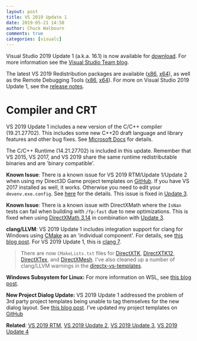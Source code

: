 ```yaml
---
layout: post
title: VS 2019 Update 1
date: 2019-05-21 14:50
author: Chuck Walbourn
comments: true
categories: [visualc]
---
```


Visual Studio 2019 Update 1 (a.k.a. 16.1) is now available for [download](https://visualstudio.microsoft.com/downloads/). For more information see the [Visual Studio Team blog](https://devblogs.microsoft.com/visualstudio/visual-studio-2019-version-16-1-generally-available-and-16-2-preview-1/).
<!--more-->

The latest VS 2019 Redistribution packages are available ([x86](https://aka.ms/vs/16/release/VC_redist.x86.exe), [x64](https://aka.ms/vs/16/release/VC_redist.x64.exe)), as well as the Remote Debugging Tools ([x86](https://aka.ms/vs/16/release/RemoteTools.x86ret.enu.exe), [x64](https://aka.ms/vs/16/release/RemoteTools.amd64ret.enu.exe)). For more on Visual Studio 2019 Update 1, see the [release notes](https://docs.microsoft.com/en-us/visualstudio/releases/2019/release-notes#16.1.0).

<h1>Compiler and CRT</h1>

VS 2019 Update 1 includes a new version of the C/C++ compiler (19.21.27702). This includes some new C++20 draft language and library features and other bug fixes. See [Microsoft Docs](https://docs.microsoft.com/en-us/cpp/overview/cpp-conformance-improvements?view=vs-2019#improvements_161) for details.

The C/C++ Runtime (14.21.27702) is included in this update. Remember that VS 2015, VS 2017, and VS 2019 share the same runtime redistributable binaries and are 'binary compatible'.

<strong>Known Issue</strong>: There is a known issue for VS 2019 RTM/Update 1/Update 2 when using my Direct3D Game project templates on [GitHub](https://github.com/walbourn/directx-vs-templates/releases). If you have VS 2017 installed as well, it works. Otherwise you need to edit your ``devenv.exe.config``. See [here](https://developercommunity.visualstudio.com/content/problem/572125/visual-studio-2019-doesnt-handle-14000-assembly-re.html) for the details. This issue is fixed in [Update 3](https://walbourn.github.io/vs-2019-update-3/).

<strong>Known Issue</strong>: There is a known issue with DirectXMath where the <code>IsNan</code> tests can fail when building with <code>/fp:fast</code> due to new optimizations. This is fixed when using [DirectXMath 3.14](https://walbourn.github.io/directxmath-3.14/) in combination with [Update 3](https://walbourn.github.io/vs-2019-update-3/).

<strong>clang/LLVM</strong>: VS 2019 Update 1 includes integration support for clang for Windows using [CMake](https://devblogs.microsoft.com/cppblog/visual-studio-cmake-support-clang-llvm-cmake-3-14-vcpkg-and-performance-improvements/) as an 'individual component'. For details, see [this blog post](https://devblogs.microsoft.com/cppblog/clang-llvm-support-in-visual-studio/). For VS 2019 Update 1, this is [clang 7](https://releases.llvm.org/7.0.0/tools/clang/docs/ReleaseNotes.html).

> There are now ``CMakeLists.txt`` files for [DirectXTK](https://github.com/microsoft/DirectXTK), [DirectXTK12](https://github.com/microsoft/DirectXTK12), [DirectXTex](https://github.com/microsoft/DirectXTex), and [DirectXMesh](https://github.com/microsoft/DirectXMesh). I've also cleaned up a number of clang/LLVM warnings in the [directx-vs-templates](https://github.com/walbourn/directx-vs-templates).

<strong>Windows Subsystem for Linux:</strong> For more information on WSL, see [this blog post](https://devblogs.microsoft.com/cppblog/c-with-visual-studio-2019-and-windows-subsystem-for-linux-wsl).

<strong>New Project Dialog Update:</strong> VS 2019 Update 1 addressed the problem of 3rd party project templates being unable to tag themselves for the new dialog layout. See [this blog post](https://devblogs.microsoft.com/visualstudio/build-visual-studio-templates-with-tags-for-efficient-user-search-and-grouping/). I've updated my project templates on [GitHub](https://github.com/walbourn/directx-vs-templates/releases)

<strong>Related</strong>: <a href="https://walbourn.github.io/visual-studio-2019/">VS 2019 RTM</a>, <a href="https://walbourn.github.io/vs-2019-update-2/">VS 2019 Update 2</a>, <a href="https://walbourn.github.io/vs-2019-update-3/">VS 2019 Update 3</a>, <a href="https://walbourn.github.io/vs-2019-update-4/">VS 2019 Update 4</a>
